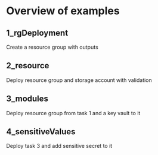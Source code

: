# Overview of examples

## 1_rgDeployment
Create a resource group with outputs

## 2_resource
Deploy resource group and storage account with validation

## 3_modules
Deploy resource group from task 1 and a key vault to it

## 4_sensitiveValues
Deploy task 3 and add sensitive secret to it
